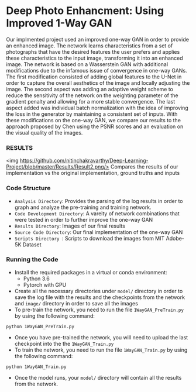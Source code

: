 # Deep Photo Enhancment: Using Improved 1-Way GAN
Our implmented project used an improved one-way GAN in order to provide an enhanced image. The network learns characteristics from a set of photographs that have the desired features the user prefers and applies these characteristics to the input image, transforming it into an enhanced image. The network is based on a Wasserstein GAN with additional modifications due to the infamous issue of convergence in one-way GANs. The first modification consisted of adding global features to the U-Net in order to capture the overall aesthetics of the image and locally adjusting the image. The second aspect was adding an adaptive weight scheme to reduce the sensitivity of the network on the weighting parameter of the gradient penalty and allowing for a more stable convergence. The last aspect added was individual batch normalization with the idea of improving the loss in the generator by maintaining a consistent set of inputs. With these modifications on the one-way GAN, we compare our results to the approach proposed by Chen using the PSNR scores and an evaluation on the visual quality of the images.

### RESULTS
<img https://github.com/nitinchakravarthy/Deep-Learning-Project/blob/master/Results/Result2.png/>
Compares the results of our implementation vs the original implementation, ground truths and inputs

### Code Structure
* ```Analysis Directory```: Provides the parsing of the log results in order to graph and analyze the pre-training and training network.
* ```Code Development Directory```: A vareity of network combinations that were tested in order to further improve the one-way GAN
* ```Results Directory```: Images of our final results
* ```Source Code Directory```: Our final implementation of the one-way GAN
* ```Scripts Directory ```: Scripts to download the images from MIT Adobe-5K Dataset

### Running the Code
* Install the required packages in a virtual or conda environment:
	* Python 3.6
	* Pytorch with GPU
* Create all the necessary directories under ```model/``` directory in order to save the log file with the results and the checkpoints from the network and ```image/``` directory in order to save all the images
* To pre-train the network, you need to run the file ```1WayGAN_PreTrain.py``` by using the following command:
```
python 1WayGAN_PreTrain.py
```
* Once you have pre-trained the network, you will need to upload the last checkpoint into the the ```1WayGAN_Train.py```
* To train the network, you need to run the file ```1WayGAN_Train.py``` by using the following command:
```
python 1WayGAN_Train.py
```
* Once the model runs, your ```model/``` directory will contain all the results from the network.
